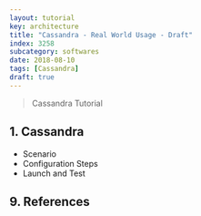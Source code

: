 ```yaml
---
layout: tutorial
key: architecture
title: "Cassandra - Real World Usage - Draft"
index: 3258
subcategory: softwares
date: 2018-08-10
tags: [Cassandra]
draft: true
---
```


> Cassandra Tutorial

## 1. Cassandra
* Scenario
* Configuration Steps
* Launch and Test


## 9. References
